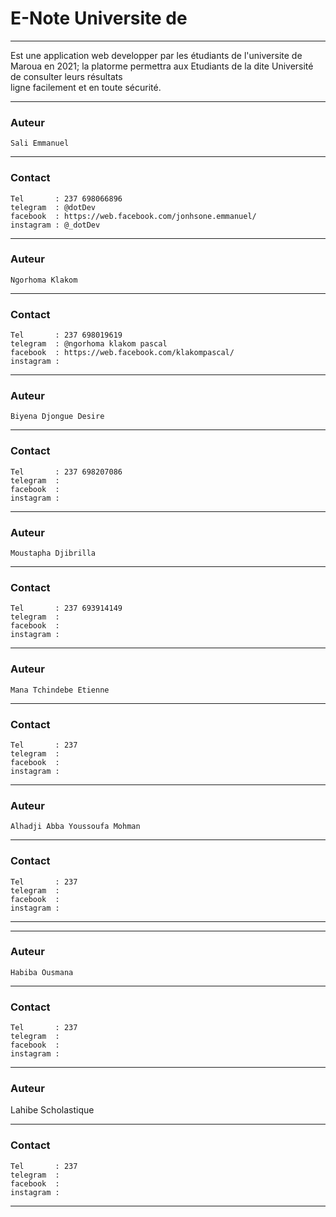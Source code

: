 # E-Note Universite de
***
Est une application web developper par les étudiants de l'universite de Maroua en 2021;
la platorme permettra aux Etudiants de la dite Université de consulter leurs résultats  
ligne facilement et en toute sécurité.

***
### Auteur
    Sali Emmanuel  
***
### Contact 
    Tel       : 237 698066896
    telegram  : @dotDev
    facebook  : https://web.facebook.com/jonhsone.emmanuel/
    instagram : @_dotDev
***

### Auteur
    Ngorhoma Klakom
***
### Contact 
    Tel       : 237 698019619
    telegram  : @ngorhoma klakom pascal
    facebook  : https://web.facebook.com/klakompascal/
    instagram : 
***

### Auteur
    Biyena Djongue Desire  
***
### Contact 
    Tel       : 237 698207086
    telegram  :
    facebook  : 
    instagram : 
***

### Auteur
    Moustapha Djibrilla
***
### Contact 
    Tel       : 237 693914149
    telegram  : 
    facebook  : 
    instagram : 
***

### Auteur
    Mana Tchindebe Etienne
***
### Contact 
    Tel       : 237 
    telegram  : 
    facebook  : 
    instagram : 
***

### Auteur
    Alhadji Abba Youssoufa Mohman
***
### Contact 
    Tel       : 237 
    telegram  : 
    facebook  : 
    instagram : 
***

***

### Auteur
    Habiba Ousmana
***
### Contact 
    Tel       : 237 
    telegram  : 
    facebook  : 
    instagram : 

***

### Auteur
   Lahibe Scholastique
***
### Contact 
    Tel       : 237 
    telegram  : 
    facebook  : 
    instagram : 
***